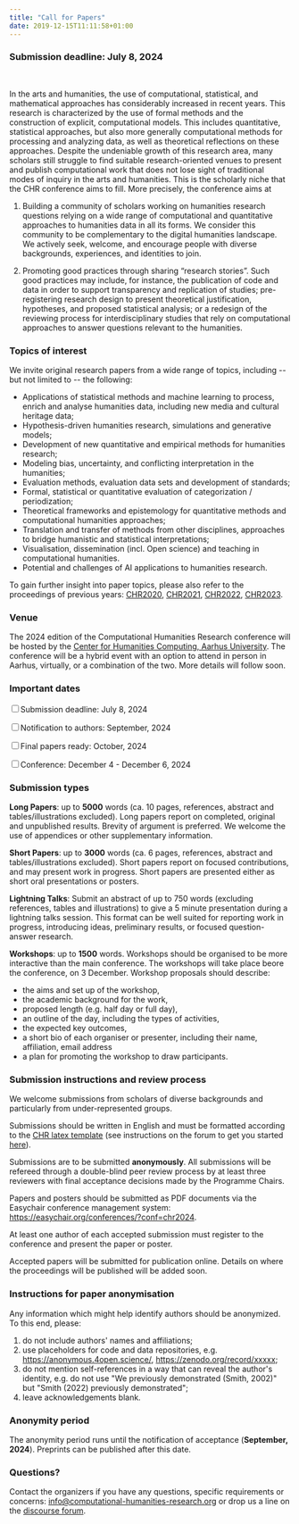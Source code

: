 ```yaml
---
title: "Call for Papers"
date: 2019-12-15T11:11:58+01:00
---
```


<h3 class="center"><b><span style="text-align:center;">Submission deadline: July 8, 2024</b></h3></br>

In the arts and humanities, the use of computational, statistical, and mathematical approaches has considerably increased in recent years. This research is characterized by the use of formal methods and the construction of explicit, computational models. This includes quantitative, statistical approaches, but also more generally computational methods for processing and analyzing data, as well as theoretical reflections on these approaches. Despite the undeniable growth of this research area, many scholars still struggle to find suitable research-oriented venues to present and publish computational work that does not lose sight of traditional modes of inquiry in the arts and humanities. This is the scholarly niche that the CHR conference aims to fill. More precisely, the conference aims at


1. Building a community of scholars working on humanities research questions
   relying on a wide range of computational and quantitative approaches to
   humanities data in all its forms. We consider this community to be
   complementary to the digital humanities landscape. We actively seek, 
   welcome, and encourage people with diverse backgrounds, experiences, and 
   identities to join.


2. Promoting good practices through sharing “research stories”. Such good
   practices may include, for instance, the publication of code and data in
   order to support transparency and replication of studies; pre-registering
   research design to present theoretical justification, hypotheses, and
   proposed statistical analysis; or a redesign of the reviewing process for
   interdisciplinary studies that rely on computational approaches to answer
   questions relevant to the humanities.


### Topics of interest

We invite original research papers from a wide range of topics, including -- but
not limited to -- the following:

- Applications of statistical methods and machine learning to process, enrich and analyse humanities data, including new media and cultural heritage data; 
- Hypothesis-driven humanities research, simulations and generative models;
- Development of new quantitative and empirical methods for humanities research;
- Modeling bias, uncertainty, and conflicting interpretation in the humanities;
- Evaluation methods, evaluation data sets  and development of standards;
- Formal, statistical or quantitative  evaluation of categorization / periodization;
- Theoretical frameworks and epistemology for quantitative methods and computational humanities approaches;
- Translation and transfer of methods from other disciplines, approaches to bridge humanistic and statistical interpretations;
- Visualisation, dissemination (incl. Open science) and teaching in computational humanities.
- Potential and challenges of AI applications to humanities research.

To gain further insight into paper topics, please also refer to the proceedings of previous years: [CHR2020](http://ceur-ws.org/Vol-2723/),
[CHR2021](http://ceur-ws.org/Vol-2989/), [CHR2022](https://ceur-ws.org/Vol-3290/), [CHR2023](https://ceur-ws.org/Vol-3558/).

### Venue

The 2024 edition of the Computational Humanities Research conference will be hosted by the 
[Center for Humanities Computing, Aarhus University](https://chc.au.dk/). 
The conference will be a hybrid event with an option to attend in person in Aarhus, virtually, or a combination 
of the two. More details will follow soon.

### Important dates

<input class="filled-in" type="checkbox"><span>Submission deadline: July 8, 2024</span>

<input class="filled-in" type="checkbox"><span>Notification to authors: September, 2024</span>

<input class="filled-in" type="checkbox"><span>Final papers ready: October, 2024</span>

<input class="filled-in" type="checkbox"><span>Conference: December 4 - December 6, 2024 </span>

### Submission types

**Long Papers**: up to **5000** words (ca. 10 pages, references, abstract and
   tables/illustrations excluded). Long papers report on completed, original and
   unpublished results. Brevity of argument is preferred. We welcome the use of
   appendices or other supplementary information.

**Short Papers**: up to **3000** words (ca. 6 pages, references, abstract and
   tables/illustrations excluded). Short papers report on focused
   contributions, and may present work in progress. Short papers are presented
   either as short oral presentations or posters. 

**Lightning Talks**: Submit an abstract of up to 750 words (excluding references, 
tables and illustrations) to give a 5 minute presentation 
during a lightning talks session. This format can be well suited for reporting 
work in progress, introducing ideas, preliminary results, or focused 
question-answer research.
   
**Workshops**: up to **1500** words. Workshops should be organised to be more 
interactive than the main conference. The workshops will take place beore the
conference, on 3 December. Workshop proposals should describe:
- the aims and set up of the workshop,
- the academic background for the work,
- proposed length (e.g. half day or full day),
- an outline of the day, including the types of activities,
- the expected key outcomes,
- a short bio of each organiser or presenter, including their name, affiliation, email address
- a plan for promoting the workshop to draw participants.


### Submission instructions and review process

We welcome submissions from scholars of diverse backgrounds and particularly from under-represented groups.

Submissions should be written in English and must be formatted according to the
[CHR latex
template](https://github.com/cohure/CHR2024-website/raw/main/data/chr2023_latex_template.zip)
(see instructions on the forum to get you started
[here](https://discourse.computational-humanities-research.org/t/chr-latex-instructions/230)).

Submissions are to be submitted **anonymously**. All submissions will be refereed through
a double-blind peer review process by at least three reviewers with final
acceptance decisions made by the Programme Chairs.

Papers and posters should be submitted as PDF documents via the Easychair
conference management system: https://easychair.org/conferences/?conf=chr2024.

At least one author of each accepted submission must register to the conference and
present the paper or poster.

Accepted papers will be submitted for publication online. Details on where the 
proceedings will be published will be added soon. 

### Instructions for paper anonymisation 

Any information which might help identify authors should be anonymized. To this
end, please:

1. do not include authors' names and affiliations;
2. use placeholders for code and data repositories, e.g.
   https://anonymous.4open.science/, https://zenodo.org/record/xxxxx;
3. do not mention self-references in a way that can reveal the author's
   identity, e.g. do not use "We previously demonstrated (Smith, 2002)" but
   "Smith (2022) previously demonstrated";
4. leave acknowledgements blank.

### Anonymity period

The anonymity period runs until the notification of acceptance (**September,
2024**). Preprints can be published after this date.

### Questions?

Contact the organizers if you have any questions, specific requirements or concerns:
[info@computational-humanities-research.org](mailto:info@computational-humanities-research.org)
or drop us a line on the [discourse
forum](https://discourse.computational-humanities-research.org).
